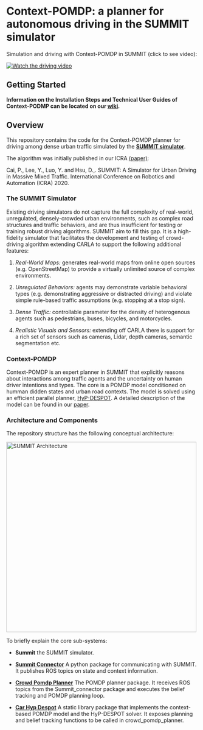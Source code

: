 #
# Context-POMDP: a planner for autonomous driving in the SUMMIT simulator

Simulation and driving with Context-POMDP in SUMMIT (click to see video): 

[![Watch the driving video](http://img.youtube.com/vi/wrR1VQUTUEE/maxresdefault.jpg)](https://youtu.be/dNiR0z2dROg "Watch the driving video")

## Getting Started
**Information on the Installation Steps and Technical User Guides of Context-PODMP can be located on our [wiki](https://github.com/AdaCompNUS/Context-POMDP/wiki).**

## Overview
This repository contains the code for the Context-POMDP planner for driving among dense urban traffic simulated by the [**SUMMIT simulator**](https://github.com/AdaCompNUS/summit).

The algorithm was initially published in our ICRA [(paper)](https://arxiv.org/abs/1911.04074):

Cai, P., Lee, Y., Luo, Y. and Hsu, D.,. SUMMIT: A Simulator for Urban Driving in Massive Mixed Traffic. International Conference on Robotics and Automation (ICRA) 2020.

### The SUMMIT Simulator
Existing driving simulators do not capture the full complexity of real-world, unregulated, densely-crowded urban environments, such as complex road structures and traffic behaviors, and are thus insufficient for testing or training robust driving algorithms. SUMMIT aim to fill this gap. It is a high-fidelity simulator that facilitates the development and testing of crowd-driving algorithm extending CARLA to support the following additional features:

1. _Real-World Maps:_ generates real-world maps from online open sources (e.g. OpenStreetMap) to provide a virtually unlimited source of complex environments. 

2. _Unregulated Behaviors:_ agents may demonstrate variable behavioral types (e.g. demonstrating aggressive or distracted driving) and violate simple rule-based traffic assumptions (e.g. stopping at a stop sign). 

3. _Dense Traffic:_  controllable parameter for the density of heterogenous agents such as pedestrians, buses, bicycles, and motorcycles.

4. _Realistic Visuals and Sensors:_ extending off CARLA there is support for a rich set of sensors such as cameras, Lidar, depth cameras, semantic segmentation etc. 

### Context-POMDP
Context-POMDP is an expert planner in SUMMIT that explicitly reasons about interactions among traffic agents and the uncertainty on human driver intentions and types. The core is a POMDP model conditioned on humman didden states and urban road contexts. The model is solved using an efficient parallel planner, [HyP-DESPOT](https://github.com/AdaCompNUS/HyP-DESPOT). A detailed description of the model can be found in our [paper](https://arxiv.org/abs/1911.04074).

### Architecture and Components

The repository structure has the following conceptual architecture:

<a href="https://docs.google.com/drawings/d/e/2PACX-1vT_cr2QI6jZfuuwVb2UEAgqSMjvl2T1eHsO6zEiG5mp8P5byTr7OEs4BbMGw4EnIOhS-juI72XR4ZHI/pub?w=1441&amp;h=450"><img src="https://docs.google.com/drawings/d/e/2PACX-1vT_cr2QI6jZfuuwVb2UEAgqSMjvl2T1eHsO6zEiG5mp8P5byTr7OEs4BbMGw4EnIOhS-juI72XR4ZHI/pub?w=1441&amp;h=450" style="width: 500px; max-width: 100%; height: auto" title="SUMMIT Architecture" /></a>

To briefly explain the core sub-systems: 

* **Summit** the SUMMIT simulator.

* [**Summit Connector**](summit_connector/) A python package for communicating with SUMMIT. It publishes ROS topics on state and context information.

* [**Crowd Pomdp Planner**](crowd_pomdp_planner) The POMDP planner package. It receives ROS topics from the Summit_connector package and executes the belief tracking and POMDP planning loop.

* [**Car Hyp Despot**](car_hyp_despot) A static library package that implements the context-based POMDP model and the HyP-DESPOT solver. It exposes planning and belief tracking functions to be called in crowd_pomdp_planner.

